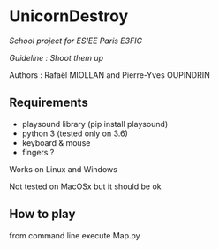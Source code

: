 # UnicornDestroy
 _School project for ESIEE Paris E3FIC_
 
  _Guideline : Shoot them up_ 
  
 Authors : Rafaël MIOLLAN and Pierre-Yves OUPINDRIN
 

## Requirements
- playsound library (pip install playsound) 
- python 3 (tested only on 3.6)
- keyboard & mouse
- fingers ?

Works on Linux and Windows

Not tested on MacOSx but it should be ok

## How to play
from command line execute Map.py


